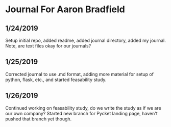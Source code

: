 # Journal For Aaron Bradfield
## 1/24/2019
Setup initial repo, added readme, added journal directory, added my journal.
Note, are text files okay for our journals? 

## 1/25/2019
Corrected journal to use .md format, adding more material for setup of python, flask, etc., and started feasability study.

## 1/26/2019
Continued working on feasability study, do we write the study as if we are our own company? Started new branch for Pycket landing page, haven't pushed that branch yet though.
